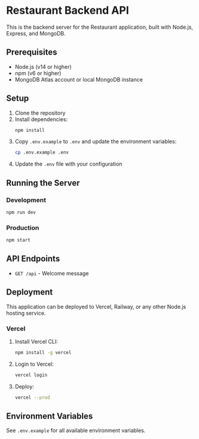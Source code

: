 # Restaurant Backend API

This is the backend server for the Restaurant application, built with Node.js, Express, and MongoDB.

## Prerequisites

- Node.js (v14 or higher)
- npm (v6 or higher)
- MongoDB Atlas account or local MongoDB instance

## Setup

1. Clone the repository
2. Install dependencies:
   ```bash
   npm install
   ```
3. Copy `.env.example` to `.env` and update the environment variables:
   ```bash
   cp .env.example .env
   ```
4. Update the `.env` file with your configuration

## Running the Server

### Development
```bash
npm run dev
```

### Production
```bash
npm start
```

## API Endpoints

- `GET /api` - Welcome message

## Deployment

This application can be deployed to Vercel, Railway, or any other Node.js hosting service.

### Vercel

1. Install Vercel CLI:
   ```bash
   npm install -g vercel
   ```
2. Login to Vercel:
   ```bash
   vercel login
   ```
3. Deploy:
   ```bash
   vercel --prod
   ```

## Environment Variables

See `.env.example` for all available environment variables.
